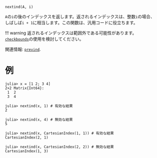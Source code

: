 ```
nextind(A, i)
```

`A`の`i`の後のインデックスを返します。返されるインデックスは、整数`i`の場合、しばしば`i + 1`に相当します。この関数は、汎用コードに役立ちます。

!!! warning
    返されるインデックスは範囲外である可能性があります。[`checkbounds`](@ref)の使用を検討してください。


関連情報: [`prevind`](@ref).

# 例

```jldoctest
julia> x = [1 2; 3 4]
2×2 Matrix{Int64}:
 1  2
 3  4

julia> nextind(x, 1) # 有効な結果
2

julia> nextind(x, 4) # 無効な結果
5

julia> nextind(x, CartesianIndex(1, 1)) # 有効な結果
CartesianIndex(2, 1)

julia> nextind(x, CartesianIndex(2, 2)) # 無効な結果
CartesianIndex(1, 3)
```
